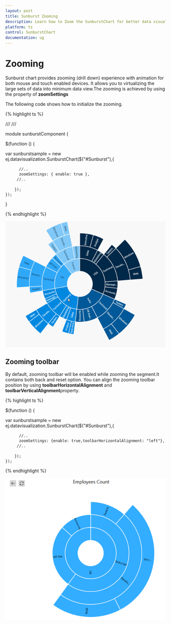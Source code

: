 ```yaml
---
layout: post
title: Sunburst Zooming
description: Learn how to Zoom the SunburstChart for better data visualization
platform: ts
control: SunburstChart
documentation: ug
---
```


# Zooming

Sunburst chart provides zooming (drill down) experience with animation for both mouse and touch enabled devices. It allows you to virtualizing the large sets of data into minimum data view.The zooming is achieved by using the property of **zoomSettings**

The following code shows how to initialize the zooming.

{% highlight ts %}

/// <reference path="tsfiles/jquery.d.ts" />
/// <reference path="tsfiles/ej.web.all.d.ts" />

module  sunburstComponent {

$(function () {

var sunburstsample = new ej.datavisualization.SunburstChart($("#Sunburst"),{
          
          //..
          zoomSettings: { enable: true },	           
         //..

        });
    });
}

{% endhighlight %}

![](Zooming_images/Zooming_img1.gif)

## Zooming toolbar
By default, zooming toolbar will be enabled while zooming the segment.It contains both back and reset option.
You can align the zooming toolbar position by using **toolbarHorizontalAlignment** and **toolbarVerticalAlignment**property.


{% highlight ts %}

$(function () {

var sunburstsample = new ej.datavisualization.SunburstChart($("#Sunburst"),{
          
          //..
          zoomSettings: {enable: true,toolbarHorizontalAlignment: "left"},	           
         //..

        });
    });

{% endhighlight %}

![](Zooming_images/Zooming_img2.png)


